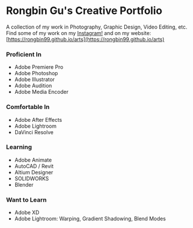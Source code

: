 # Rongbin Gu's Creative Portfolio
A collection of my work in Photography, Graphic Design, Video Editing, etc.
Find some of my work on my [Instagram!](https://www.instagram.com/rongbin99/) and on my website: [https://rongbin99.github.io/arts](https://rongbin99.github.io/arts)

### Proficient In

- Adobe Premiere Pro
- Adobe Photoshop
- Adobe Illustrator
- Adobe Audition
- Adobe Media Encoder

### Comfortable In

- Adobe After Effects
- Adobe Lightroom
- DaVinci Resolve

### Learning

- Adobe Animate
- AutoCAD / Revit
- Altium Designer
- SOLIDWORKS
- Blender

### Want to Learn

- Adobe XD
- Adobe Lightroom: Warping, Gradient Shadowing, Blend Modes
